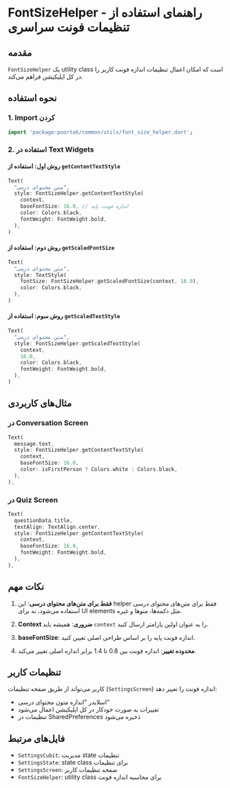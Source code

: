 # FontSizeHelper - راهنمای استفاده از تنظیمات فونت سراسری

## مقدمه
`FontSizeHelper` یک utility class است که امکان اعمال تنظیمات اندازه فونت کاربر را در کل اپلیکیشن فراهم می‌کند.

## نحوه استفاده

### 1. Import کردن
```dart
import 'package:poortak/common/utils/font_size_helper.dart';
```

### 2. استفاده در Text Widgets

#### روش اول: استفاده از `getContentTextStyle`
```dart
Text(
  "متن محتوای درسی",
  style: FontSizeHelper.getContentTextStyle(
    context,
    baseFontSize: 16.0, // اندازه فونت پایه
    color: Colors.black,
    fontWeight: FontWeight.bold,
  ),
)
```

#### روش دوم: استفاده از `getScaledFontSize`
```dart
Text(
  "متن محتوای درسی",
  style: TextStyle(
    fontSize: FontSizeHelper.getScaledFontSize(context, 16.0),
    color: Colors.black,
  ),
)
```

#### روش سوم: استفاده از `getScaledTextStyle`
```dart
Text(
  "متن محتوای درسی",
  style: FontSizeHelper.getScaledTextStyle(
    context,
    16.0,
    color: Colors.black,
    fontWeight: FontWeight.bold,
  ),
)
```

## مثال‌های کاربردی

### در Conversation Screen
```dart
Text(
  message.text,
  style: FontSizeHelper.getContentTextStyle(
    context,
    baseFontSize: 16.0,
    color: isFirstPerson ? Colors.white : Colors.black,
  ),
),
```

### در Quiz Screen
```dart
Text(
  questionData.title,
  textAlign: TextAlign.center,
  style: FontSizeHelper.getContentTextStyle(
    context,
    baseFontSize: 16.0,
    fontWeight: FontWeight.bold,
  ),
),
```

## نکات مهم

1. **فقط برای متن‌های محتوای درسی**: این helper فقط برای متن‌های محتوای درسی استفاده می‌شود، نه برای UI elements مثل دکمه‌ها، منوها و غیره.

2. **Context ضروری**: همیشه باید `context` را به عنوان اولین پارامتر ارسال کنید.

3. **baseFontSize**: اندازه فونت پایه را بر اساس طراحی اصلی تعیین کنید.

4. **محدوده تغییر**: اندازه فونت بین 0.8 تا 1.4 برابر اندازه اصلی تغییر می‌کند.

## تنظیمات کاربر

کاربر می‌تواند از طریق صفحه تنظیمات (`SettingsScreen`) اندازه فونت را تغییر دهد:
- اسلایدر "اندازه متون محتوای درسی" 
- تغییرات به صورت خودکار در کل اپلیکیشن اعمال می‌شود
- تنظیمات در SharedPreferences ذخیره می‌شود

## فایل‌های مرتبط

- `SettingsCubit`: مدیریت state تنظیمات
- `SettingsState`: state class برای تنظیمات
- `SettingsScreen`: صفحه تنظیمات کاربر
- `FontSizeHelper`: utility class برای محاسبه اندازه فونت
